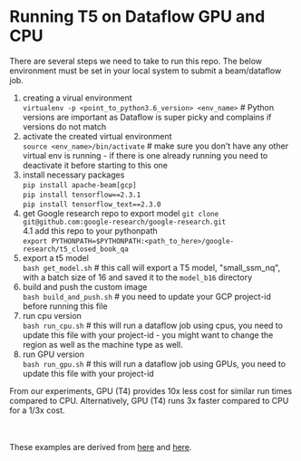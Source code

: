 # Running T5 on Dataflow GPU and CPU


There are several steps we need to take to run this repo. The below environment must be set in your local system to submit a beam/dataflow job.

1. creating a virual environment <br>
`virtualenv -p <point_to_python3.6_version> <env_name>` # Python versions are important as Dataflow is super picky and complains if versions do not match
2. activate the created virtual environment <br>
`source <env_name>/bin/activate` # make sure you don't have any other virtual env is running - if there is one already running you need to deactivate it before starting to this one
3. install necessary packages <br>
`pip install apache-beam[gcp]` <br>
`pip install tensorflow==2.3.1` <br>
`pip install tensorflow_text==2.3.0` <br>
4. get Google research repo to export model
`git clone git@github.com:google-research/google-research.git` <br>
4.1 add this repo to your pythonpath <br>
`export PYTHONPATH=$PYTHONPATH:<path_to_here>/google-research/t5_closed_book_qa`
5. export a t5 model <br>
`bash get_model.sh` # this call will export a T5 model, "small_ssm_nq", with a batch size of 16 and saved it to the `model_b16` directory
6. build and push the custom image <br>
`bash build_and_push.sh` # you need to update your GCP project-id before running this file
7. run cpu version <br>
`bash run_cpu.sh` # this will run a dataflow job using cpus, you need to update this file with your project-id - you might want to change the region as well as the machine type as well.
8. run GPU version <br>
`bash run_gpu.sh` # this will run a dataflow job using GPUs, you need to update this file with your project-id

From our experiments, GPU (T4) provides 10x less cost for similar run times compared to CPU. Alternatively, GPU (T4) runs 3x faster compared to CPU for a 1/3x cost.


<br><br>
These examples are derived from [here](https://cloud.google.com/blog/products/data-analytics/ml-inference-in-dataflow-pipelines) and [here](https://github.com/NVIDIA/nvidia-gcp-samples/tree/master/dataflow-samples/bert-qa-trt-dataflow).
